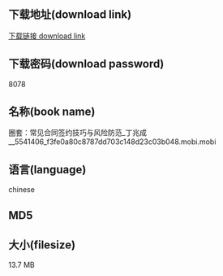 ## 下载地址(download link)
[下载链接 download link](https://voluble-croquembouche-d321dc.netlify.app/?s=%E5%9C%88%E5%A5%97%EF%BC%9A%E5%B8%B8%E8%A7%81%E5%90%88%E5%90%8C%E7%AD%BE%E7%BA%A6%E6%8A%80%E5%B7%A7%E4%B8%8E%E9%A3%8E%E9%99%A9%E9%98%B2%E8%8C%83_%E4%B8%81%E5%85%86%E6%88%90__5541406_f3fe0a80c8787dd703c148d23c03b048.mobi)

## 下载密码(download password)
8078

## 名称(book name)
圈套：常见合同签约技巧与风险防范_丁兆成__5541406_f3fe0a80c8787dd703c148d23c03b048.mobi.mobi

## 语言(language)
chinese

## MD5


## 大小(filesize)
13.7 MB
